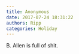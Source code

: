 ```yaml
---
title: Anonymous
date: 2017-07-24 18:31:22
authors: Ripp
categories: Holiday
---
```


 B. Allen is full of shit.